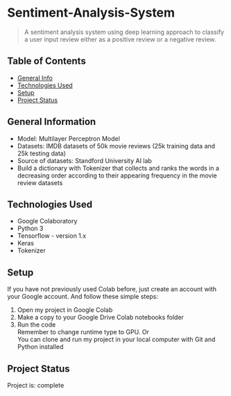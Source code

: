# Sentiment-Analysis-System
> A sentiment analysis system using deep learning approach to classify a user input review either as a positive review or a negative review.


## Table of Contents
* [General Info](#general-information)
* [Technologies Used](#technologies-used)
* [Setup](#setup)
* [Project Status](#project-status)


## General Information
- Model: Multilayer Perceptron Model
- Datasets: IMDB datasets of 50k movie reviews (25k training data and 25k testing data) 
- Source of datasets: Standford University AI lab
- Build a dictionary with Tokenizer that collects and ranks the words in a decreasing order according to their appearing frequency in the movie review datasets


## Technologies Used
- Google Colaboratory
- Python 3
- Tensorflow - version 1.x
- Keras
- Tokenizer


## Setup
If you have not previously used Colab before, just create an account with your Google account. And follow these simple steps: <br />
 1. Open my project in Google Colab <br />
 2. Make a copy to your Google Drive Colab notebooks folder <br />
 3. Run the code <br />
Remember to change runtime type to GPU.
Or <br />
You can clone and run my project in your local computer with Git and Python installed


## Project Status
Project is: complete 
